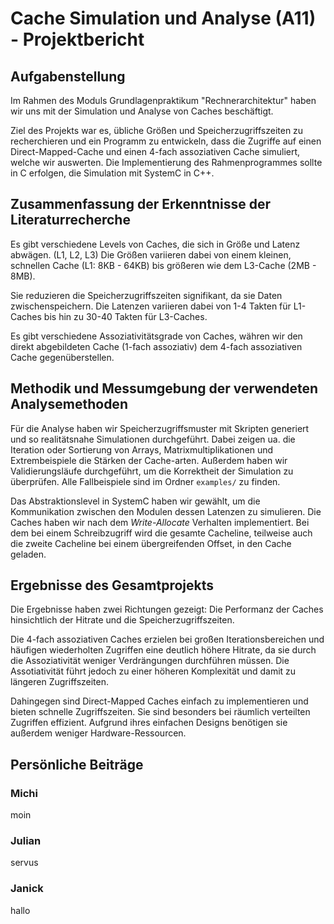 # Cache Simulation und Analyse (A11) - Projektbericht


## Aufgabenstellung
Im Rahmen des Moduls Grundlagenpraktikum "Rechnerarchitektur" haben wir uns mit der Simulation und Analyse von Caches beschäftigt.

Ziel des Projekts war es, übliche Größen und Speicherzugriffszeiten zu recherchieren und ein Programm zu entwickeln, dass die Zugriffe auf einen Direct-Mapped-Cache und einen 4-fach assoziativen Cache simuliert, welche wir auswerten. Die Implementierung des Rahmenprogrammes sollte in C erfolgen, die Simulation mit SystemC in C++.


## Zusammenfassung der Erkenntnisse der Literaturrecherche
Es gibt verschiedene Levels von Caches, die sich in Größe und Latenz abwägen. (L1, L2, L3) Die Größen variieren dabei von einem kleinen, schnellen Cache (L1: 8KB - 64KB) bis größeren wie dem L3-Cache (2MB - 8MB).

Sie reduzieren die Speicherzugriffszeiten signifikant, da sie Daten zwischenspeichern. Die Latenzen variieren dabei von 1-4 Takten für L1-Caches bis hin zu 30-40 Takten für L3-Caches.

Es gibt verschiedene Assoziativitätsgrade von Caches, währen wir den direkt abgebildeten Cache (1-fach assoziativ) dem 4-fach assoziativen Cache gegenüberstellen.


## Methodik und Messumgebung der verwendeten Analysemethoden
Für die Analyse haben wir Speicherzugriffsmuster mit Skripten generiert und so realitätsnahe Simulationen durchgeführt. Dabei zeigen ua. die Iteration oder Sortierung von Arrays, Matrixmultiplikationen und Extrembeispiele die Stärken der Cache-arten.
Außerdem haben wir Validierungsläufe durchgeführt, um die Korrektheit der Simulation zu überprüfen.
Alle Fallbeispiele sind im Ordner `examples/` zu finden.

Das Abstraktionslevel in SystemC haben wir gewählt, um die Kommunikation zwischen den Modulen dessen Latenzen zu simulieren. Die Caches haben wir nach dem _Write-Allocate_ Verhalten implementiert.
Bei dem bei einem Schreibzugriff wird die gesamte Cacheline, teilweise auch die zweite Cacheline bei einem übergreifenden Offset, in den Cache geladen.


## Ergebnisse des Gesamtprojekts
Die Ergebnisse haben zwei Richtungen gezeigt: Die Performanz der Caches hinsichtlich der Hitrate und die Speicherzugriffszeiten.

Die 4-fach assoziativen Caches erzielen bei großen Iterationsbereichen und häufigen wiederholten Zugriffen eine deutlich höhere Hitrate, da sie durch die Assoziativität weniger Verdrängungen durchführen müssen. Die Assotiativität führt jedoch zu einer höheren Komplexität und damit zu längeren Zugriffszeiten.

Dahingegen sind Direct-Mapped Caches einfach zu implementieren und bieten schnelle Zugriffszeiten. Sie sind besonders bei räumlich verteilten Zugriffen effizient. Aufgrund ihres einfachen Designs benötigen sie außerdem weniger Hardware-Ressourcen.


## Persönliche Beiträge

### Michi
moin

### Julian
servus

### Janick
hallo

